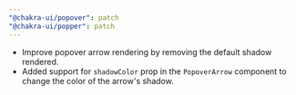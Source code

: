 ```yaml
---
"@chakra-ui/popover": patch
"@chakra-ui/popper": patch
---
```


- Improve popover arrow rendering by removing the default shadow rendered.
- Added support for `shadowColor` prop in the `PopoverArrow` component to change
  the color of the arrow's shadow.
